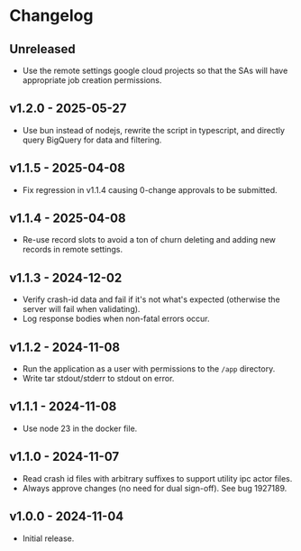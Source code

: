 # Changelog

## Unreleased
- Use the remote settings google cloud projects so that the SAs will have appropriate job creation
  permissions.

## v1.2.0 - 2025-05-27
- Use bun instead of nodejs, rewrite the script in typescript, and directly query BigQuery for data
  and filtering.

## v1.1.5 - 2025-04-08
- Fix regression in v1.1.4 causing 0-change approvals to be submitted.

## v1.1.4 - 2025-04-08
- Re-use record slots to avoid a ton of churn deleting and adding new records in remote settings.

## v1.1.3 - 2024-12-02
- Verify crash-id data and fail if it's not what's expected (otherwise the server will fail when
  validating).
- Log response bodies when non-fatal errors occur.

## v1.1.2 - 2024-11-08
- Run the application as a user with permissions to the `/app` directory.
- Write tar stdout/stderr to stdout on error.

## v1.1.1 - 2024-11-08
- Use node 23 in the docker file.

## v1.1.0 - 2024-11-07
- Read crash id files with arbitrary suffixes to support utility ipc actor files.
- Always approve changes (no need for dual sign-off). See bug 1927189.

## v1.0.0 - 2024-11-04
- Initial release.
